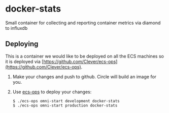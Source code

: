 # docker-stats
Small container for collecting and reporting container metrics via diamond to influxdb

## Deploying

This is a container we would like to be deployed on all the ECS machines
so it is deployed via [https://github.com/Clever/ecs-ops](https://github.com/Clever/ecs-ops).

1. Make your changes and push to github. Circle will build an image for you.

2. Use [ecs-ops](https://github.com/clever/ecs-ops) to deploy your changes:
	```
	$ ./ecs-ops omni-start development docker-stats
	$ ./ecs-ops omni-start production docker-stats
	```
